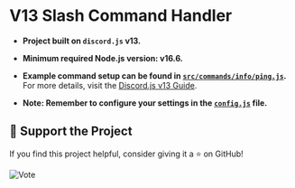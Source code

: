 # V13 Slash Command Handler

- **Project built on `discord.js` v13.**
- **Minimum required Node.js version: v16.6.**
- **Example command setup can be found in [`src/commands/info/ping.js`](https://github.com/memte/ExampleBot/blob/v13-es6/src/commands/info/ping.js).**  
  For more details, visit the [Discord.js v13 Guide](https://v13.discordjs.guide/interactions/slash-commands.html#options).
  
- **Note: Remember to configure your settings in the [`config.js`](https://github.com/memte/ExampleBot/blob/v13-es6/src/config.js) file.**

## 🌟 Support the Project

If you find this project helpful, consider giving it a ⭐ on GitHub!

![Vote](https://user-images.githubusercontent.com/63320170/175336722-373eaf92-1454-4bce-b97c-e8a629c2628e.png)
